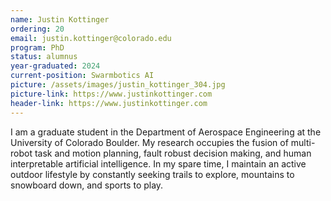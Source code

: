 ```yaml
---
name: Justin Kottinger
ordering: 20
email: justin.kottinger@colorado.edu
program: PhD
status: alumnus
year-graduated: 2024 
current-position: Swarmbotics AI
picture: /assets/images/justin_kottinger_304.jpg
picture-link: https://www.justinkottinger.com
header-link: https://www.justinkottinger.com
---
```


I am a graduate student in the Department of Aerospace Engineering at the University of Colorado Boulder. My research occupies the fusion of multi-robot task and motion planning, fault robust decision making, and human interpretable artificial intelligence. In my spare time, I maintain an active outdoor lifestyle by constantly seeking trails to explore, mountains to snowboard down, and sports to play.